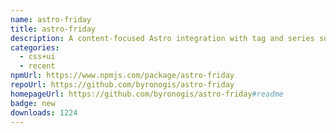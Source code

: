 ```yaml
---
name: astro-friday
title: astro-friday
description: A content-focused Astro integration with tag and series support.
categories:
  - css+ui
  - recent
npmUrl: https://www.npmjs.com/package/astro-friday
repoUrl: https://github.com/byronogis/astro-friday
homepageUrl: https://github.com/byronogis/astro-friday#readme
badge: new
downloads: 1224
---
```

